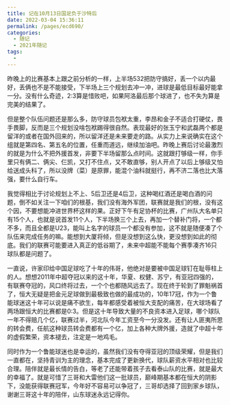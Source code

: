 ```yaml
---
title: 记在10月13日国足负于沙特后
date: 2022-03-04 15:36:11
permalink: /pages/ecd690/
categories:
  - 随记
  - 2021年随记
tags:
  - 
---
```

昨晚上的比赛基本上跟之前分析的一样，上半场532把防守搞好，丢一个以内最好，丢俩也不是不能接受，下半场上三个规划去冲一冲，进球是最低目标最好能拿一分。没有什么奇迹，2:3算是惜败吧，如果阿洛最后那个球进了，也不失为算是完美的结果了。

但是整个队伍问题还是那么多，防守球员包袱太重，李昂和金子不适合打硬仗，畏手畏脚，反而是三个规划没啥包袱踢得很自然。表现最好的张玉宁和武磊两个都是留洋的或者在国外回来的，所以留洋还是未来要走的路。从实力上来说确实在这个组就是第四名、第五名的位置，任重而道远，继续加油吧。昨晚上赛后讨论最激烈的就是为什么不把外援首发，非要下半场留那么点时间。这就跟打够级一样，你手里只有俩二、俩尖、仨凯，又打不住点，又不敢直够，别人开点了以后上够级又怕给送成头科了，所以没牌（菜）是原罪，能混个油科就挺行，再不济二落也比大落强，要什么自行车。

我觉得相比于讨论规划上不上、5后卫还是4后卫，这种喝红酒还是喝白酒的问题，倒不如关注一下咱们的根基，我们没有海外军团，联赛就是我们的根，没有这个因，不要想能冲进世界杯这样的果。正好下午有足协杯的比赛，广州队大名单只有15个人，也就是说首发11个人，下半场换三个上去，再加一个替补门将，一个都不多，而且全都是U23，能叫上名字的球员一个都没有参加，这不就是随便凑了个队伍来完成任务的嘛。能想到大厦将倾，但是没想到这么快，更没想到如此的彻底。我们的联赛可能要进入真正的低谷期了，未来中超能不能每个赛季凑齐16只球队都是问题了。

一直说，许家印给中国足球吃了十年的伟哥，他绝对是要被中国足球钉在耻辱柱上的人。想想2011年中超夺冠以来的这十年，华夏、权健、苏宁，有亚冠四强的，有联赛夺冠的，风口终将过去，一个个也都随风远去了。现在终于轮到了罪魁祸首了，恒大无疑是把金元足球做到最极致也做的最成功的，10年17冠，作为一个鲁能球迷这十年可以说是痛不欲生，每年都感受着被恒大支配的痛苦，在大球场看了两场跟恒大的比赛都是0:3。但是这十年导致大量的不良资本进入足球，哪个球队一年不得赔几个亿，联赛过半，河北队今年工资至今一分没发。还有让人匪夷所思的转会费，任航这种球员转会费都有一个亿，加上各种大牌外援，造就了中超十年的虚假繁荣，资本褪去，注定是一地鸡毛。

同时作为一个鲁能球迷也是幸运的，虽然我们没有夺得亚冠的顶级荣耀，但是我们一直都在，坚持青训为主的理念，基本完成了更新换代，球队薪资水平相对也比较合理。陪伴就是最长情的告白，等老了还能带着孩子去看泰山队的比赛，就是最大的幸福了。就是可惜了三哥和大雷他们这一批球员，巅峰期基本都在恒大的阴影下，没能获得联赛冠军，今年好不容易可以争冠了，三哥却选择了回到家乡球队，谢谢三哥这十年的陪伴，山东球迷永远记得你。
